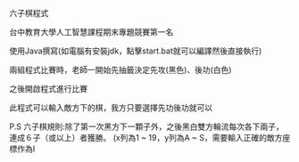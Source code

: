 六子棋程式

台中教育大學人工智慧課程期末專題競賽第一名

使用Java撰寫(如電腦有安裝jdk，點擊start.bat就可以編譯然後直接執行)

兩組程式比賽時，老師一開始先抽籤決定先攻(黑色)、後功(白色)

之後開啟程式進行比賽

此程式可以輸入敵方下的棋，我方只要選擇先功後功就可以

P.S 六子棋規則:除了第一次黑方下一顆子外，之後黑白雙方輪流每次各下兩子，連成６子（或以上）者獲勝。
    (x列為1 ~ 19，y列為A ~ S，需要輸入正確的敵方座標作為I
